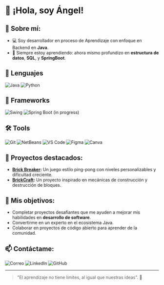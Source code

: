 # 👋 ¡Hola, soy Ángel!

## 🚀 Sobre mí:
- 💻 Soy desarrollador en proceso de Aprendizaje con enfoque en Backend en **Java**.
- 🌱 Siempre estoy aprendiendo: ahora mismo profundizo en **estructura de datos**, **SQL**, y **SpringBoot**.

## 🌟 Lenguajes
<p>
  <img src="https://img.shields.io/badge/Java-ED8B00?style=for-the-badge&logo=java&logoColor=white" alt="Java"/>
  <img src="https://img.shields.io/badge/Python-3776AB?style=for-the-badge&logo=python&logoColor=white" alt="Python"/>
</p>

## 🚀 Frameworks
<p>
  <img src="https://img.shields.io/badge/Swing-007396?style=for-the-badge&logo=java&logoColor=white" alt="Swing"/>
  <img src="https://img.shields.io/badge/Spring%20Boot-6DB33F?style=for-the-badge&logo=springboot&logoColor=white" alt="Spring Boot (in progress)"/>
</p>

## 🛠 Tools
<p>
  <img src="https://img.shields.io/badge/Git-F05032?style=for-the-badge&logo=git&logoColor=white" alt="Git"/>
  <img src="https://img.shields.io/badge/NetBeans-1B6AC6?style=for-the-badge&logo=apache-netbeans-ide&logoColor=white" alt="NetBeans"/>
  <img src="https://img.shields.io/badge/VS%20Code-007ACC?style=for-the-badge&logo=visual-studio-code&logoColor=white" alt="VS Code"/>
  <img src="https://img.shields.io/badge/Figma-F24E1E?style=for-the-badge&logo=figma&logoColor=white" alt="Figma"/>
  <img src="https://img.shields.io/badge/Canva-00C4CC?style=for-the-badge&logo=canva&logoColor=white" alt="Canva"/>
</p>

## 🌟 Proyectos destacados:
- **[Brick Breaker](https://github.com/tu_usuario/brickbreaker):** Un juego estilo ping-pong con niveles personalizables y dificultad creciente.
- **[BrickCraft](https://github.com/tu_usuario/brickcraft):** Un proyecto inspirado en mecánicas de construcción y destrucción de bloques.

## 🎯 Mis objetivos:
- Completar proyectos desafiantes que me ayuden a mejorar mis habilidades en **desarrollo de software**.
- Convertirme en un experto en el ecosistema Java.
- Colaborar en proyectos de código abierto para aprender de la comunidad.

## 📫 Contáctame:
<p>
  <a href="mailto:angeldavidtrillodelacruz@gmail.com" target="_blank" style="text-decoration:none;">
    <img src="https://img.shields.io/badge/✉️%20Correo-orange?style=for-the-badge" alt="Correo"/>
  </a>
  <a href="https://www.linkedin.com/in/angel-david-trillo" target="_blank" style="text-decoration:none;">
    <img src="https://img.shields.io/badge/💼%20LinkedIn-blue?style=for-the-badge" alt="LinkedIn"/>
  </a>
  <a href="https://github.com/Angel-Trillo" target="_blank" style="text-decoration:none;">
    <img src="https://img.shields.io/badge/🕹️%20GitHub-green?style=for-the-badge" alt="GitHub"/>
  </a>
</p>


---

> "El aprendizaje no tiene límites, al igual que nuestras ideas". 🚀
